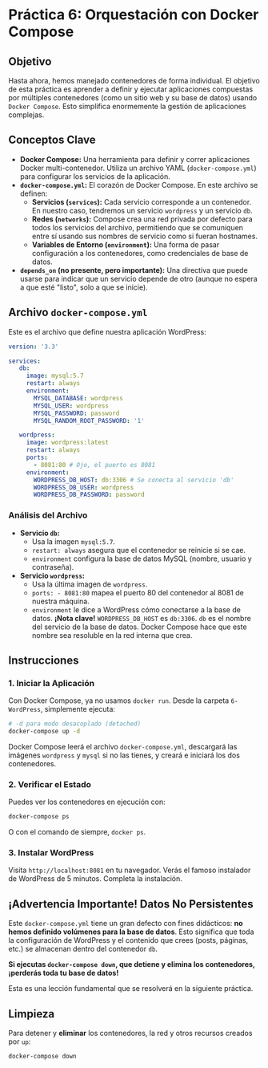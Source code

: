 # Práctica 6: Orquestación con Docker Compose

## Objetivo
Hasta ahora, hemos manejado contenedores de forma individual. El objetivo de esta práctica es aprender a definir y ejecutar aplicaciones compuestas por múltiples contenedores (como un sitio web y su base de datos) usando `Docker Compose`. Esto simplifica enormemente la gestión de aplicaciones complejas.

## Conceptos Clave
- **Docker Compose:** Una herramienta para definir y correr aplicaciones Docker multi-contenedor. Utiliza un archivo YAML (`docker-compose.yml`) para configurar los servicios de la aplicación.
- **`docker-compose.yml`:** El corazón de Docker Compose. En este archivo se definen:
  - **Servicios (`services`):** Cada servicio corresponde a un contenedor. En nuestro caso, tendremos un servicio `wordpress` y un servicio `db`.
  - **Redes (`networks`):** Compose crea una red privada por defecto para todos los servicios del archivo, permitiendo que se comuniquen entre sí usando sus nombres de servicio como si fueran hostnames.
  - **Variables de Entorno (`environment`):** Una forma de pasar configuración a los contenedores, como credenciales de base de datos.
- **`depends_on` (no presente, pero importante):** Una directiva que puede usarse para indicar que un servicio depende de otro (aunque no espera a que esté "listo", solo a que se inicie).

## Archivo `docker-compose.yml`
Este es el archivo que define nuestra aplicación WordPress:

```yaml
version: '3.3'

services:
   db:
     image: mysql:5.7
     restart: always
     environment:
       MYSQL_DATABASE: wordpress
       MYSQL_USER: wordpress
       MYSQL_PASSWORD: password
       MYSQL_RANDOM_ROOT_PASSWORD: '1'

   wordpress:
     image: wordpress:latest
     restart: always
     ports:
       - 8081:80 # Ojo, el puerto es 8081
     environment:
       WORDPRESS_DB_HOST: db:3306 # Se conecta al servicio 'db'
       WORDPRESS_DB_USER: wordpress
       WORDPRESS_DB_PASSWORD: password
```

### Análisis del Archivo
- **Servicio `db`:**
  - Usa la imagen `mysql:5.7`.
  - `restart: always` asegura que el contenedor se reinicie si se cae.
  - `environment` configura la base de datos MySQL (nombre, usuario y contraseña).
- **Servicio `wordpress`:**
  - Usa la última imagen de `wordpress`.
  - `ports: - 8081:80` mapea el puerto 80 del contenedor al 8081 de nuestra máquina.
  - `environment` le dice a WordPress cómo conectarse a la base de datos. **¡Nota clave!** `WORDPRESS_DB_HOST` es `db:3306`. `db` es el nombre del servicio de la base de datos. Docker Compose hace que este nombre sea resoluble en la red interna que crea.

## Instrucciones

### 1. Iniciar la Aplicación
Con Docker Compose, ya no usamos `docker run`. Desde la carpeta `6-WordPress`, simplemente ejecuta:

```bash
# -d para modo desacoplado (detached)
docker-compose up -d
```
Docker Compose leerá el archivo `docker-compose.yml`, descargará las imágenes `wordpress` y `mysql` si no las tienes, y creará e iniciará los dos contenedores.

### 2. Verificar el Estado
Puedes ver los contenedores en ejecución con:
```bash
docker-compose ps
```
O con el comando de siempre, `docker ps`.

### 3. Instalar WordPress
Visita `http://localhost:8081` en tu navegador. Verás el famoso instalador de WordPress de 5 minutos. Completa la instalación.

## ¡Advertencia Importante! Datos No Persistentes
Este `docker-compose.yml` tiene un gran defecto con fines didácticos: **no hemos definido volúmenes para la base de datos**. Esto significa que toda la configuración de WordPress y el contenido que crees (posts, páginas, etc.) se almacenan dentro del contenedor `db`.

**Si ejecutas `docker-compose down`, que detiene y elimina los contenedores, ¡perderás toda tu base de datos!**

Esta es una lección fundamental que se resolverá en la siguiente práctica.

## Limpieza
Para detener y **eliminar** los contenedores, la red y otros recursos creados por `up`:

```bash
docker-compose down
```